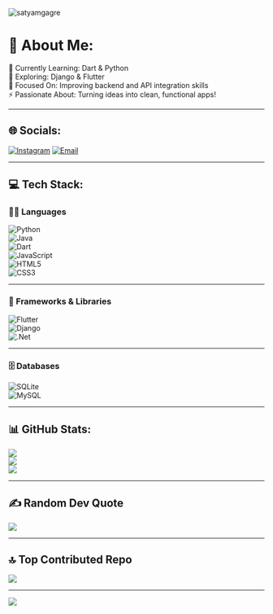 <p align="left"> 
  <img src="https://komarev.com/ghpvc/?username=satyamgagre&label=Profile%20views&color=0e75b6&style=flat" alt="satyamgagre" /> 
</p>

# 💫 About Me:
🔭 Currently Learning: Dart & Python  
🌱 Exploring: Django & Flutter  
🤝 Focused On: Improving backend and API integration skills  
⚡ Passionate About: Turning ideas into clean, functional apps!

---

## 🌐 Socials:
[![Instagram](https://img.shields.io/badge/Instagram-%23E4405F.svg?logo=Instagram&logoColor=white)](https://instagram.com/satya__gagre) 
[![Email](https://img.shields.io/badge/Email-D14836?logo=gmail&logoColor=white)](mailto:satyamgagre4@gmail.com) 

---

## 💻 Tech Stack:

### 🧑‍💻 Languages
![Python](https://img.shields.io/badge/python-3670A0?style=flat-square&logo=python&logoColor=ffdd54)  
![Java](https://img.shields.io/badge/java-%23ED8B00.svg?style=flat-square&logo=openjdk&logoColor=white)  
![Dart](https://img.shields.io/badge/dart-%230175C2.svg?style=flat-square&logo=dart&logoColor=white)  
![JavaScript](https://img.shields.io/badge/javascript-%23323330.svg?style=flat-square&logo=javascript&logoColor=%23F7DF1E)  
![HTML5](https://img.shields.io/badge/html5-%23E34F26.svg?style=flat-square&logo=html5&logoColor=white)  
![CSS3](https://img.shields.io/badge/css3-%231572B6.svg?style=flat-square&logo=css3&logoColor=white)

---

### 🧰 Frameworks & Libraries
![Flutter](https://img.shields.io/badge/Flutter-%2302569B.svg?style=flat-square&logo=Flutter&logoColor=white)  
![Django](https://img.shields.io/badge/django-%23092E20.svg?style=flat-square&logo=django&logoColor=white)  
![.Net](https://img.shields.io/badge/.NET-5C2D91?style=flat-square&logo=.net&logoColor=white)

---

### 🗄️ Databases
![SQLite](https://img.shields.io/badge/sqlite-%2307405e.svg?style=flat-square&logo=sqlite&logoColor=white)  
![MySQL](https://img.shields.io/badge/mysql-%2300f.svg?style=flat-square&logo=mysql&logoColor=white)

---

## 📊 GitHub Stats:
![](https://github-readme-stats.vercel.app/api?username=satyamgagre&theme=dark&hide_border=false&include_all_commits=true&count_private=true)  
![](https://nirzak-streak-stats.vercel.app/?user=satyamgagre&theme=dark&hide_border=false)  
![](https://github-readme-stats.vercel.app/api/top-langs/?username=satyamgagre&theme=dark&hide_border=false&include_all_commits=true&count_private=true&layout=compact)

---

## ✍️ Random Dev Quote
![](https://quotes-github-readme.vercel.app/api?type=horizontal&theme=light)

---

## 🔝 Top Contributed Repo
![](https://github-contributor-stats.vercel.app/api?username=satyamgagre&limit=5&theme=dark&combine_all_yearly_contributions=true)

---

[![](https://visitcount.itsvg.in/api?id=satyamgagre&icon=0&color=1)](https://visitcount.itsvg.in)

